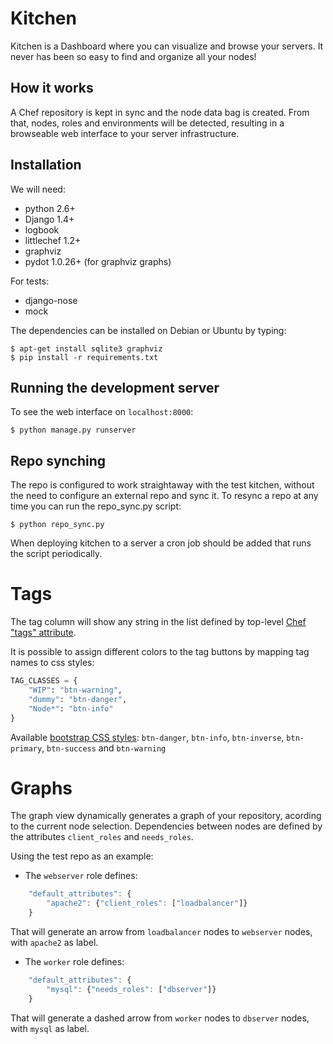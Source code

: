 # Kitchen

Kitchen is a Dashboard where you can visualize and browse your servers.
It never has been so easy to find and organize all your nodes!

## How it works

A Chef repository is kept in sync and the node data bag is created. From that,
nodes, roles and environments will be detected, resulting in a browseable 
web interface to your server infrastructure. 

## Installation

We will need:

* python 2.6+
* Django 1.4+
* logbook
* littlechef 1.2+
* graphviz
* pydot 1.0.26+ (for graphviz graphs)

For tests:

* django-nose
* mock

The dependencies can be installed on Debian or Ubuntu by typing:

    $ apt-get install sqlite3 graphviz
    $ pip install -r requirements.txt

## Running the development server

To see the web interface on `localhost:8000`:

    $ python manage.py runserver

## Repo synching
The repo is configured to work straightaway with the test kitchen, without the need
to configure an external repo and sync it. To resync a repo at any time you can run the repo_sync.py script:

    $ python repo_sync.py

When deploying kitchen to a server a cron job should be added that runs the script
periodically.

# Tags

The tag column will show any string in the list defined by top-level [Chef "tags" attribute](http://wiki.opscode.com/display/chef/Recipes#Recipes-Tags).

It is possible to assign different colors to the tag buttons by mapping tag names to css styles:
```python
TAG_CLASSES = {
    "WIP": "btn-warning",
    "dummy": "btn-danger",
    "Node*": "btn-info"
}
```
Available [bootstrap CSS styles](http://twitter.github.com/bootstrap/base-css.html#buttons): `btn-danger`, `btn-info`, `btn-inverse`, `btn-primary`, `btn-success` and `btn-warning`

# Graphs

The graph view dynamically generates a graph of your repository, acording to the
current node selection. Dependencies between nodes are defined by the attributes
`client_roles` and `needs_roles`.

Using the test repo as an example:

* The `webserver` role defines:

```javascript
    "default_attributes": {
        "apache2": {"client_roles": ["loadbalancer"]}
    }
```

That will generate an arrow from `loadbalancer` nodes to `webserver` nodes,
with `apache2` as label.

* The `worker` role defines:

```javascript
    "default_attributes": {
        "mysql": {"needs_roles": ["dbserver"]}
    }
```

That will generate a dashed arrow from `worker` nodes to `dbserver` nodes,
with `mysql` as label.
